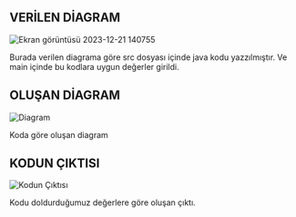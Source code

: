 ## VERİLEN DİAGRAM 
![Ekran görüntüsü 2023-12-21 140755](https://github.com/Gulbaharelik/EvSistemi/assets/115218532/2236bf3a-ab97-4a3f-b4d0-385a76cbc9a4) 

Burada verilen diagrama göre src dosyası içinde java kodu yazzılmıştır. Ve main içinde bu kodlara uygun değerler girildi.

## OLUŞAN DİAGRAM
![Diagram](https://github.com/Gulbaharelik/EvSistemi/assets/115218532/3c655533-242e-4c91-9832-b1f00e64e58f)

Koda göre oluşan diagram

## KODUN ÇIKTISI
![Kodun Çıktısı](https://github.com/Gulbaharelik/EvSistemi/assets/115218532/57317b97-d9ed-4315-bacd-345f7c99446a)

Kodu doldurduğumuz değerlere göre oluşan çıktı.
